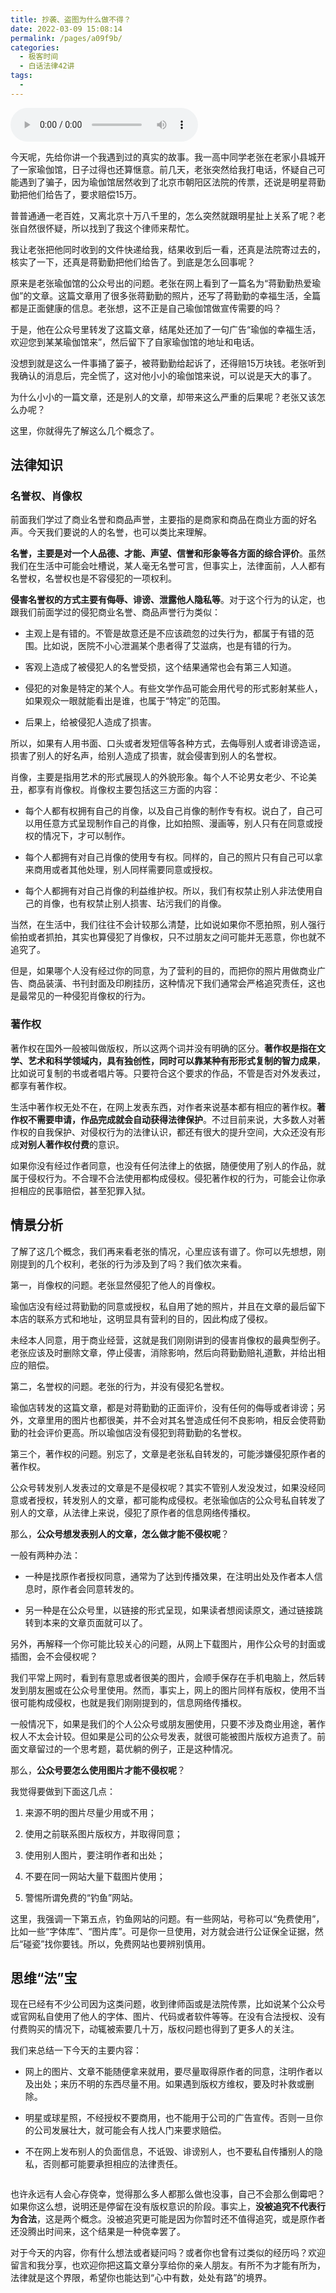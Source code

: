 ```yaml
---
title: 抄袭、盗图为什么做不得？
date: 2022-03-09 15:08:14
permalink: /pages/a09f9b/
categories:
  - 极客时间
  - 白话法律42讲
tags:
  - 
---
```

<audio title="13.抄袭、盗图为什么做不得？" src="https://static001.geekbang.org/resource/audio/0d/92/0d4679339e815a8ab96aa68f66f16b92.mp3" controls="controls"></audio> 
<p>今天呢，先给你讲一个我遇到过的真实的故事。我一高中同学老张在老家小县城开了一家瑜伽馆，日子过得也还算惬意。前几天，老张突然给我打电话，怀疑自己可能遇到了骗子，因为瑜伽馆居然收到了北京市朝阳区法院的传票，还说是明星蒋勤勤把他们给告了，要求赔偿15万。</p><p>普普通通一老百姓，又离北京十万八千里的，怎么突然就跟明星扯上关系了呢？老张自然很怀疑，所以找到了我这个律师来帮忙。</p><p>我让老张把他同时收到的文件快递给我，结果收到后一看，还真是法院寄过去的，核实了一下，还真是蒋勤勤把他们给告了。到底是怎么回事呢？</p><p>原来是老张瑜伽馆的公众号出的问题。老张在网上看到了一篇名为“蒋勤勤热爱瑜伽”的文章。这篇文章用了很多张蒋勤勤的照片，还写了蒋勤勤的幸福生活，全篇都是正面健康的信息。老张想，这不正是自己瑜伽馆做宣传需要的吗？</p><p>于是，他在公众号里转发了这篇文章，结尾处还加了一句广告“瑜伽的幸福生活，欢迎您到某某瑜伽馆来”，然后留下了自家瑜伽馆的地址和电话。</p><p>没想到就是这么一件事捅了篓子，被蒋勤勤给起诉了，还得赔15万块钱。老张听到我确认的消息后，完全慌了，这对他小小的瑜伽馆来说，可以说是天大的事了。</p><p>为什么小小的一篇文章，还是别人的文章，却带来这么严重的后果呢？老张又该怎么办呢？</p><!-- [[[read_end]]] --><p>这里，你就得先了解这么几个概念了。</p><h2>法律知识</h2><h3>名誉权、肖像权</h3><p>前面我们学过了商业名誉和商品声誉，主要指的是商家和商品在商业方面的好名声。今天我们要说的人的名誉，也可以类比来理解。</p><p><strong>名誉，主要是对一个人品德、才能、声望、信誉和形象等各方面的综合评价</strong>。虽然我们在生活中可能会吐槽说，某人毫无名誉可言，但事实上，法律面前，人人都有名誉权，名誉权也是不容侵犯的一项权利。</p><p><strong>侵害名誉权的方式主要有侮辱、诽谤、泄露他人隐私等</strong>。对于这个行为的认定，也跟我们前面学过的侵犯商业名誉、商品声誉行为类似：</p><ul>
<li>
<p>主观上是有错的。不管是故意还是不应该疏忽的过失行为，都属于有错的范围。比如说，医院不小心泄漏某个患者得了艾滋病，也是有错的行为。</p>
</li>
<li>
<p>客观上造成了被侵犯人的名誉受损，这个结果通常也会有第三人知道。</p>
</li>
<li>
<p>侵犯的对象是特定的某个人。有些文学作品可能会用代号的形式影射某些人，如果观众一眼就能看出是谁，也属于“特定”的范围。</p>
</li>
<li>
<p>后果上，给被侵犯人造成了损害。</p>
</li>
</ul><p>所以，如果有人用书面、口头或者发短信等各种方式，去侮辱别人或者诽谤造谣，损害了别人的好名声，给别人造成了损害，就会侵害到别人的名誉权。</p><p>肖像，主要是指用艺术的形式展现人的外貌形象。每个人不论男女老少、不论美丑，都享有肖像权。肖像权主要包括这三方面的内容：</p><ul>
<li>
<p>每个人都有权拥有自己的肖像，以及自己肖像的制作专有权。说白了，自己可以用任意方式呈现制作自己的肖像，比如拍照、漫画等，别人只有在同意或授权的情况下，才可以制作。</p>
</li>
<li>
<p>每个人都拥有对自己肖像的使用专有权。同样的，自己的照片只有自己可以拿来商用或者其他处理，别人同样需要同意或授权。</p>
</li>
<li>
<p>每个人都拥有对自己肖像的利益维护权。所以，我们有权禁止别人非法使用自己的肖像，也有权禁止别人损害、玷污我们的肖像。</p>
</li>
</ul><p>当然，在生活中，我们往往不会计较那么清楚，比如说如果你不愿拍照，别人强行偷拍或者抓拍，其实也算侵犯了肖像权，只不过朋友之间可能并无恶意，你也就不追究了。</p><p>但是，如果哪个人没有经过你的同意，为了营利的目的，而把你的照片用做商业广告、商品装潢、书刊封面及印刷挂历，这种情况下我们通常会严格追究责任，这也是最常见的一种侵犯肖像权的行为。</p><h3>著作权</h3><p>著作权在国外一般被叫做版权，所以这两个词并没有明确的区分。<strong>著作权是指在文学、艺术和科学领域内，具有独创性，同时可以靠某种有形形式复制的智力成果</strong>，比如说可复制的书或者唱片等。只要符合这个要求的作品，不管是否对外发表过，都享有著作权。</p><p>生活中著作权无处不在，在网上发表东西，对作者来说基本都有相应的著作权。<strong>著作权不需要申请，作品完成就会自动获得法律保护</strong>。不过目前来说，大多数人对著作权的自我保护、对侵权行为的法律认识，都还有很大的提升空间，大众还没有形成<strong>对别人著作权付费</strong>的意识。</p><p>如果你没有经过作者同意，也没有任何法律上的依据，随便使用了别人的作品，就属于侵权行为。不合理不合法使用都构成侵权。侵犯著作权的行为，可能会让你承担相应的民事赔偿，甚至犯罪入狱。</p><h2>情景分析</h2><p>了解了这几个概念，我们再来看老张的情况，心里应该有谱了。你可以先想想，刚刚提到的几个权利，老张的行为涉及到了吗？我们依次来看。</p><p>第一，肖像权的问题。老张显然侵犯了他人的肖像权。</p><p>瑜伽店没有经过蒋勤勤的同意或授权，私自用了她的照片，并且在文章的最后留下本店的联系方式和地址，这明显具有营利的目的，因此构成了侵权。</p><p>未经本人同意，用于商业经营，这就是我们刚刚讲到的侵害肖像权的最典型例子。老张应该及时删除文章，停止侵害，消除影响，然后向蒋勤勤赔礼道歉，并给出相应的赔偿。</p><p>第二，名誉权的问题。老张的行为，并没有侵犯名誉权。</p><p>瑜伽店转发的这篇文章，都是对蒋勤勤的正面评价，没有任何的侮辱或者诽谤；另外，文章里用的图片也都很美，并不会对其名誉造成任何不良影响，相反会使蒋勤勤的社会评价更高。所以瑜伽店没有侵犯到蒋勤勤的名誉权。</p><p>第三个，著作权的问题。别忘了，文章是老张私自转发的，可能涉嫌侵犯原作者的著作权。</p><p>公众号转发别人发表过的文章是不是侵权呢？其实不管别人发没发过，如果没经同意或者授权，转发别人的文章，都可能构成侵权。老张瑜伽店的公众号私自转发了别人的文章，从法律上来说，侵犯了原作者的信息网络传播权。</p><p>那么，<strong>公众号想发表别人的文章，怎么做才能不侵权呢</strong>？</p><p>一般有两种办法：</p><ul>
<li>
<p>一种是找原作者授权同意，通常为了达到传播效果，在注明出处及作者本人信息时，原作者会同意转发的。</p>
</li>
<li>
<p>另一种是在公众号里，以链接的形式呈现，如果读者想阅读原文，通过链接跳转到本来的文章页面就可以了。</p>
</li>
</ul><p>另外，再解释一个你可能比较关心的问题，从网上下载图片，用作公众号的封面或插图，会不会侵权呢？</p><p>我们平常上网时，看到有意思或者很美的图片，会顺手保存在手机电脑上，然后转发到朋友圈或在公众号里使用。然而，事实上，网上的图片同样有版权，使用不当很可能构成侵权，也就是我们刚刚提到的，信息网络传播权。</p><p>一般情况下，如果是我们的个人公众号或朋友圈使用，只要不涉及商业用途，著作权人不太会计较。但如果是公司的公众号发表，就很可能被图片版权方追责了。前面文章留过的一个思考题，葛优躺的例子，正是这种情况。</p><p>那么，<strong>公众号要怎么使用图片才能不侵权呢</strong>？</p><p>我觉得要做到下面这几点：</p><ol>
<li>
<p>来源不明的图片尽量少用或不用；</p>
</li>
<li>
<p>使用之前联系图片版权方，并取得同意；</p>
</li>
<li>
<p>使用别人图片，要注明作者和出处；</p>
</li>
<li>
<p>不要在同一网站大量下载图片使用；</p>
</li>
<li>
<p>警惕所谓免费的“钓鱼”网站。</p>
</li>
</ol><p>这里，我强调一下第五点，钓鱼网站的问题。有一些网站，号称可以“免费使用”，比如一些“字体库”、“图片库”。可是你一旦使用，对方就会进行公证保全证据，然后“碰瓷”找你要钱。所以，免费网站也要辨别慎用。</p><h2>思维“法”宝</h2><p>现在已经有不少公司因为这类问题，收到律师函或是法院传票，比如说某个公众号或官网私自使用了他人的字体、图片、代码或者软件等等。在没有合法授权、没有付费购买的情况下，动辄被索要几十万，版权问题也得到了更多人的关注。</p><p>我们来总结一下今天的主要内容：</p><ul>
<li>
<p>网上的图片、文章不能随便拿来就用，要尽量取得原作者的同意，注明作者以及出处；来历不明的东西尽量不用。如果遇到版权方维权，要及时补救或删除。</p>
</li>
<li>
<p>明星或球星照，不经授权不要商用，也不能用于公司的广告宣传。否则一旦你的公司发展壮大，就可能会有人找人门来要求赔偿。</p>
</li>
<li>
<p>不在网上发布别人的负面信息，不诋毁、诽谤别人，也不要私自传播别人的隐私，否则都可能要承担相应的法律责任。</p>
</li>
</ul><p><img src="https://static001.geekbang.org/resource/image/1c/0c/1cf1a5f7e0044aaa6be951785aedc60c.jpg" alt=""></p><p>也许永远有人会心存侥幸，觉得那么多人都那么做也没事，自己不会那么倒霉吧？如果你这么想，说明还是停留在没有版权意识的阶段。事实上，<strong>没被追究不代表行为合法</strong>，这是两个概念。没被追究更可能是因为你暂时还不值得追究，或是原作者还没腾出时间来，这个结果是一种侥幸罢了。</p><p>对于今天的内容，你有什么想法或者疑问吗？或者你也曾有过类似的经历吗？欢迎留言和我分享，也欢迎你把这篇文章分享给你的亲人朋友。有所不为才能有所为，法律就是这个界限，希望你也能达到“心中有数，处处有路”的境界。</p>